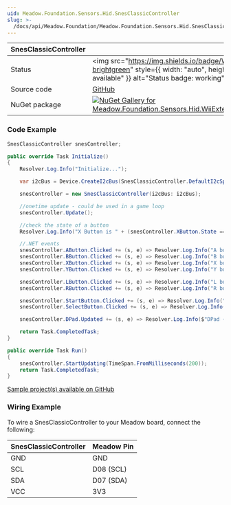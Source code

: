 ```yaml
---
uid: Meadow.Foundation.Sensors.Hid.SnesClassicController
slug: >-
  /docs/api/Meadow.Foundation/Meadow.Foundation.Sensors.Hid.SnesClassicController
---
```


| SnesClassicController | |
|--------|--------|
| Status | <img src="https://img.shields.io/badge/Working-brightgreen" style={{ width: "auto", height: "-webkit-fill-available" }} alt="Status badge: working" /> |
| Source code | [GitHub](https://github.com/WildernessLabs/Meadow.Foundation/tree/main/Source/Meadow.Foundation.Peripherals/Sensors.Hid.WiiExtensionControllers) |
| NuGet package | <a href="https://www.nuget.org/packages/Meadow.Foundation.Sensors.Hid.WiiExtensionControllers/" target="_blank"><img src="https://img.shields.io/nuget/v/Meadow.Foundation.Sensors.Hid.WiiExtensionControllers.svg?label=Meadow.Foundation.Sensors.Hid.WiiExtensionControllers" alt="NuGet Gallery for Meadow.Foundation.Sensors.Hid.WiiExtensionControllers" /></a> |

### Code Example

```csharp
SnesClassicController snesController;

public override Task Initialize()
{
    Resolver.Log.Info("Initialize...");

    var i2cBus = Device.CreateI2cBus(SnesClassicController.DefaultI2cSpeed);

    snesController = new SnesClassicController(i2cBus: i2cBus);

    //onetime update - could be used in a game loop
    snesController.Update();

    //check the state of a button
    Resolver.Log.Info("X Button is " + (snesController.XButton.State == true ? "pressed" : "not pressed"));

    //.NET events
    snesController.AButton.Clicked += (s, e) => Resolver.Log.Info("A button clicked");
    snesController.BButton.Clicked += (s, e) => Resolver.Log.Info("B button clicked");
    snesController.XButton.Clicked += (s, e) => Resolver.Log.Info("X button clicked");
    snesController.YButton.Clicked += (s, e) => Resolver.Log.Info("Y button clicked");

    snesController.LButton.Clicked += (s, e) => Resolver.Log.Info("L button clicked");
    snesController.RButton.Clicked += (s, e) => Resolver.Log.Info("R button clicked");

    snesController.StartButton.Clicked += (s, e) => Resolver.Log.Info("+ button clicked");
    snesController.SelectButton.Clicked += (s, e) => Resolver.Log.Info("- button clicked");

    snesController.DPad.Updated += (s, e) => Resolver.Log.Info($"DPad {e.New}");

    return Task.CompletedTask;
}

public override Task Run()
{
    snesController.StartUpdating(TimeSpan.FromMilliseconds(200));
    return Task.CompletedTask;
}

```

[Sample project(s) available on GitHub](https://github.com/WildernessLabs/Meadow.Foundation/tree/main/Source/Meadow.Foundation.Peripherals/Sensors.Hid.WiiExtensionControllers/Samples/SnesClassicController_Sample)

### Wiring Example

To wire a SnesClassicController to your Meadow board, connect the following:

| SnesClassicController  | Meadow Pin  |
|---------|-------------|
| GND     | GND         |
| SCL     | D08 (SCL)   |
| SDA     | D07 (SDA)   |
| VCC     | 3V3         |
